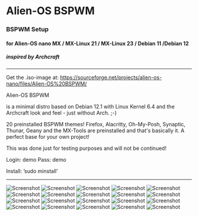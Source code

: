 # Alien-OS BSPWM

### BSPWM Setup
#### for Alien-OS nano MX / MX-Linux 21 / MX-Linux 23 / Debian 11 /Debian 12
##### inspired by Archcraft

---

Get the .iso-image at:
https://sourceforge.net/projects/alien-os-nano/files/Alien-OS%20BSPWM/

Alien-OS BSPWM

is a minimal distro based on Debian 12.1 with Linux Kernel 6.4
and the Archcraft look and feel - just without Arch. ;-)

20 preinstalled BSPWM themes!
Firefox, Alacritty, Oh-My-Posh, Synaptic, Thunar, Geany and the MX-Tools are preinstalled and that's basically it.
A perfect base for your own project!

This was done just for testing purposes and will not be continued!

Login: demo
Pass: demo

Install: ’sudo minstall’

---

![Screenshot](BSPWM_01.png)
![Screenshot](BSPWM_02.png)
![Screenshot](BSPWM_03.png)
![Screenshot](BSPWM_04.png)
![Screenshot](BSPWM_05.png)
![Screenshot](BSPWM_06.png)
![Screenshot](BSPWM_07.png)
![Screenshot](BSPWM_08.png)
![Screenshot](BSPWM_09.png)
![Screenshot](BSPWM_10.png)
![Screenshot](BSPWM_11.png)
![Screenshot](BSPWM_12.png)
![Screenshot](BSPWM_13.png)
![Screenshot](BSPWM_14.png)
![Screenshot](BSPWM_15.png)
![Screenshot](BSPWM_16.png)
![Screenshot](BSPWM_17.png)
![Screenshot](BSPWM_18.png)
![Screenshot](BSPWM_19.png)
![Screenshot](BSPWM_20.png)
